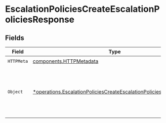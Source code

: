 # EscalationPoliciesCreateEscalationPoliciesResponse


## Fields

| Field                                                                                                                                                   | Type                                                                                                                                                    | Required                                                                                                                                                | Description                                                                                                                                             |
| ------------------------------------------------------------------------------------------------------------------------------------------------------- | ------------------------------------------------------------------------------------------------------------------------------------------------------- | ------------------------------------------------------------------------------------------------------------------------------------------------------- | ------------------------------------------------------------------------------------------------------------------------------------------------------- |
| `HTTPMeta`                                                                                                                                              | [components.HTTPMetadata](../../models/components/httpmetadata.md)                                                                                      | :heavy_check_mark:                                                                                                                                      | N/A                                                                                                                                                     |
| `Object`                                                                                                                                                | [*operations.EscalationPoliciesCreateEscalationPoliciesResponseBody](../../models/operations/escalationpoliciescreateescalationpoliciesresponsebody.md) | :heavy_minus_sign:                                                                                                                                      | The request has succeeded and a new resource has been created as a result.                                                                              |